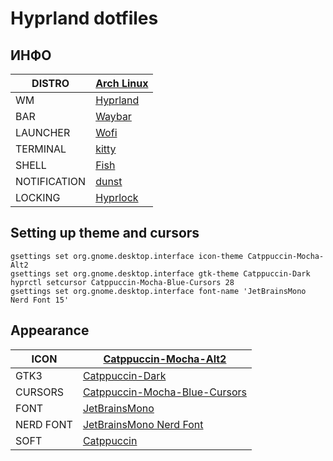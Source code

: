 # Hyprland dotfiles

## ИНФО

| DISTRO       | [Arch Linux](https://archlinux.org/)            |
| ------------ | ----------------------------------------------- |
| WM           | [Hyprland](https://hyprland.org/)               |
| BAR          | [Waybar](https://github.com/Alexays/Waybar)     |
| LAUNCHER     | [Wofi](https://man.archlinux.org/man/wofi.1.en) |
| TERMINAL     | [kitty](https://sw.kovidgoyal.net/kitty/)       |
| SHELL        | [Fish](https://fishshell.com/)                  |
| NOTIFICATION | [dunst](https://github.com/dunst-project/dunst) |
| LOCKING      | [Hyprlock](https://github.com/hyprwm/hyprlock)  |

## Setting up theme and cursors

```
gsettings set org.gnome.desktop.interface icon-theme Catppuccin-Mocha-Alt2
gsettings set org.gnome.desktop.interface gtk-theme Catppuccin-Dark
hyprctl setcursor Catppuccin-Mocha-Blue-Cursors 28
gsettings set org.gnome.desktop.interface font-name 'JetBrainsMono Nerd Font 15'
```

## Appearance

| ICON      | [Catppuccin-Mocha-Alt2](https://www.gnome-look.org/p/1715570)             |
| --------- | ------------------------------------------------------------------------- |
| GTK3      | [Catppuccin-Dark](https://www.pling.com/p/1715554/)                       |
| CURSORS   | [Catppuccin-Mocha-Blue-Cursors](https://www.pling.com/p/2135236)          |
| FONT      | [JetBrainsMono](https://www.jetbrains.com/lp/mono/)                       |
| NERD FONT | [JetBrainsMono Nerd Font](https://www.nerdfonts.com/font-downloads)       |
| SOFT      | [Catppuccin](https://github.com/catppuccin/catppuccin?tab=readme-ov-file) |
